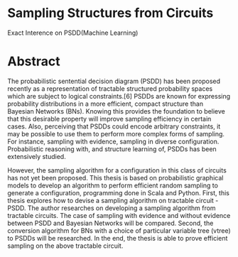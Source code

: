 # Sampling Structures from Circuits
Exact Interence on PSDD(Machine Learning)
# Abstract
The probabilistic sentential decision diagram (PSDD) has been proposed recently as a representation of tractable structured probability spaces which are subject to logical
constraints.[6] PSDDs are known for expressing probability distributions in a more efficient, compact structure than Bayesian Networks (BNs). Knowing this provides
the foundation to believe that this desirable property will improve sampling efficiency in certain cases. Also, perceiving that PSDDs could encode arbitrary constraints,
it may be possible to use them to perform more complex forms of sampling. For instance, sampling with evidence, sampling in diverse configuration.
Probabilistic reasoning with, and structure learning of, PSDDs has been extensively studied.

However, the sampling algorithm for a configuration in this class of circuits has not yet been proposed. This thesis is based on probabilistic graphical models to develop an algorithm to perform efficient random sampling to generate a configuration, programming done in Scala and Python.
First, this thesis explores how to devise a sampling algorithm on tractable circuit - PSDD. The author researches on developing a sampling algorithm from tractable
circuits. The case of sampling with evidence and without evidence between PSDD and Bayesian Networks will be compared. Second, the conversion algorithm for BNs
with a choice of particular variable tree (vtree) to PSDDs will be researched. In the end, the thesis is able to prove efficient sampling on the above tractable circuit.
